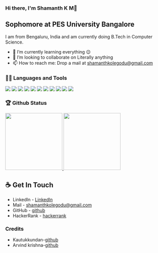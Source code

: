 ### Hi there, I'm Shamanth K M👋

## Sophomore at PES University Bangalore

I am from Bengaluru, India and am currently doing B.Tech in Computer Science.

- 🌱 I’m currently learning everything 😉
- 👯 I’m looking to collaborate on Literally anything
- 📫 How to reach me: Drop a mail at shamanthkolegodu@gmail.com

### 👨‍💻 Languages and Tools

<img src = "https://img.shields.io/badge/-HTML5-E34F26?style=flat&logo=html5&logoColor=white"> <img src = "https://img.shields.io/badge/-CSS3-1572B6?style=flat&logo=css3&logoColor=white">
<img src="https://img.shields.io/badge/-Bootstrap-563D7C?style=flat&logo=bootstrap&logoColor=white">
<img src="https://img.shields.io/badge/-JavaScript-eed718?style=flat&logo=javascript&logoColor=ffffff">
<img src="https://img.shields.io/badge/-React-000000?style=flat&logo=react&logoColor=00c8ff">
<img src="https://img.shields.io/badge/-MongoDB-4DB33D?style=flat&logo=mongodb&logoColor=FFFFFF">
<img src="https://img.shields.io/badge/-Express.js-787878?style=flat">
<img src="https://img.shields.io/badge/-Node.js-3C873A?style=flat&logo=Node.js&logoColor=white">
<img src="http://img.shields.io/badge/-Git-F1502F?style=flat&logo=git&logoColor=FFFFFF">
<img src="http://img.shields.io/badge/-Github-000000?style=flat&logo=github&logoColor=FFFFFF">
<img src="http://img.shields.io/badge/-VS%20Code-007ACC?style=flat&logo=visual%20studio%20code&logoColor=white">

### 🏆 Github Status

<a href="https://github.com/Shamanthkolegodu">
  <img height="180em" src="https://github-readme-stats.vercel.app/api?username=Shamanthkolegodu&theme=buefy&show_icons=true" />
  <img height="180em" src="https://github-readme-stats.vercel.app/api/top-langs/?username=Shamanthkolegodu&theme=buefy&layout=compact" />
</a>

## ☕ Get In Touch

- LinkedIn - [LinkedIn](https://www.linkedin.com/in/shamanth-k-m-161764191/)
- Mail - shamanthkolegodu@gmail.com
- GitHub - [github](https://github.com/Shamanthkolegodu/)
- HackerRank - [hackerrank](https://www.hackerrank.com/shamanthkolegodu/)

### Credits

- Kautukkundan-[github](https://github.com/kautukkundan/Awesome-Profile-README-templates)
- Arvind krishna-[github](https://github.com/ArvindAROO/ArvindAROO/blob/master/README.md)

